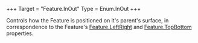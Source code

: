 +++
Target = "Feature.InOut"
Type = Enum.InOut
+++

Controls how the Feature is positioned on it's parent's surface, in correspondence to the Feature's [Feature.LeftRight](https://developer.roblox.com/api-reference/property/Feature/LeftRight) and [Feature.TopBottom](https://developer.roblox.com/api-reference/property/Feature/TopBottom) properties.